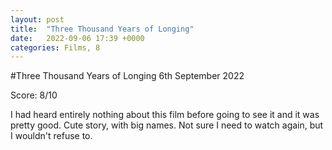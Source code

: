 ```yaml
---
layout: post
title:  "Three Thousand Years of Longing"
date:   2022-09-06 17:39 +0000
categories: Films, 8
---
```


#Three Thousand Years of Longing
6th September 2022

Score: 8/10 

I had heard entirely nothing about this film before going to see it and it was pretty good. Cute story, with big names. Not sure I need to watch again, but I wouldn't refuse to. 